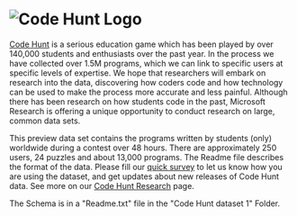 # ![Code Hunt Logo](http://research.microsoft.com/en-us/projects/codehunt/CodeHunt-sm.png)

[Code Hunt](https://www.codehunt.com/) is a serious education game which has been played by over 140,000 students and enthusiasts over the past year. In the process we have collected over 1.5M programs, which we can link to specific users at specific levels of expertise. We hope that researchers will embark on research into the data, discovering how coders code and how technology can be used to make the process more accurate and less painful. Although there has been research on how students code in the past, Microsoft Research is offering a unique opportunity to conduct research on large, common data sets. 

This preview data set contains the programs written by students (only) worldwide during a contest over 48 hours. There are approximately 250 users, 24 puzzles and about 13,000 programs. The Readme file describes the format of the data. Please fill our [quick survey](http://aka.ms/code-hunt-community) to let us know how you are using the dataset, and get updates about new releases of Code Hunt data. See more on our [Code Hunt Research](http://research.microsoft.com/en-us/projects/codehunt/) page.

The Schema is in a "Readme.txt" file in the "Code Hunt dataset 1" Folder. 
